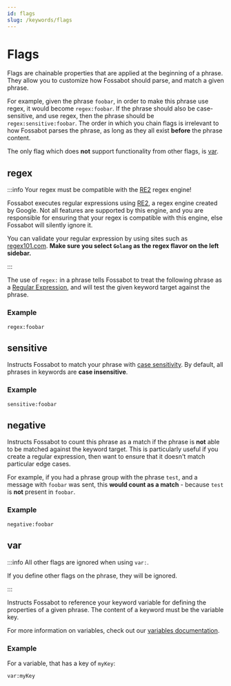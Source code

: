 ```yaml
---
id: flags
slug: /keywords/flags
---
```


# Flags

Flags are chainable properties that are applied at the beginning of a phrase. They allow you to customize how Fossabot should parse, and match a given phrase.

For example, given the phrase `foobar`, in order to make this phrase use regex, it would become `regex:foobar`. If the phrase should also be case-sensitive, and use regex, then the phrase should be `regex:sensitive:foobar`. The order in which you chain flags is irrelevant to how Fossabot parses the phrase, as long as they all exist **before** the phrase content.

The only flag which does **not** support functionality from other flags, is [var](#var).

## regex

:::info Your regex must be compatible with the [RE2](https://github.com/google/re2) regex engine!

Fossabot executes regular expressions using [RE2](https://github.com/google/re2/wiki/WhyRE2), a regex engine created by Google. Not all features are supported by this engine, and you are responsible for ensuring that your regex is compatible with this engine, else Fossabot will silently ignore it.

You can validate your regular expression by using sites such as [regex101.com](https://regex101.com/). **Make sure you select `Golang` as the regex flavor on the left sidebar.**

:::

The use of `regex:` in a phrase tells Fossabot to treat the following phrase as a [Regular Expression](https://www.regular-expressions.info/), and will test the given keyword target against the phrase.

### Example

`regex:foobar`

## sensitive

Instructs Fossabot to match your phrase with [case sensitivity](https://en.wikipedia.org/wiki/Case_sensitivity). By default, all phrases in keywords are **case insensitive**.

### Example

`sensitive:foobar`

## negative

Instructs Fossabot to count this phrase as a match if the phrase is **not** able to be matched against the keyword target. This is particularly useful if you create a regular expression, then want to ensure that it doesn't match particular edge cases.

For example, if you had a phrase group with the phrase `test`, and a message with `foobar` was sent, this **would count as a match** - because `test` is **not** present in `foobar`.

### Example

`negative:foobar`

## var

:::info All other flags are ignored when using `var:`.

If you define other flags on the phrase, they will be ignored.

:::

Instructs Fossabot to reference your keyword variable for defining the properties of a given phrase. The content of a keyword must be the variable key.

For more information on variables, check out our [variables documentation](/keywords/variables).

### Example

For a variable, that has a key of `myKey`:

`var:myKey`
